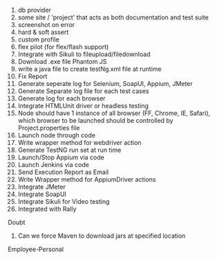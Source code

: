 1. db provider
2. some site / 'project' that acts as both documentation and test suite
3. screenshot on error
4. hard & soft assert
5. custom profile
6. flex pilot (for flex/flash support)
7. Integrate with Sikuli to fileupload/filedownload
8. Download .exe file Phantom JS
9. write a java file to create testNg.xml file at runtime
10. Fix Report
11. Generate seperate log for Selenium, SoapUI, Appium, JMeter
12. Generate Separate log file for each test cases
1. Generate log for each browser
13. Integrate HTMLUnit driver or headless testing
14. Node should have 1 instance of all browser (FF, Chrome, IE, Safari), which browser to be launched should be controlled by Project.properties file
15. Launch node through code
16. Write wrapper method for webdriver action
17. Generate TestNG run set at run time
18. Launch/Stop Appium via code
19. Launch Jenkins via code
20. Send Execution Report as Email
21. Write Wrapper method for AppiumDriver actions
22. Integrate JMeter
23. Integrate SoapUI
24. Integrate Sikuli for Video testing
25. Integrated with Rally

Doubt
1. Can we force Maven to download jars at specified location











Employee-Personal






